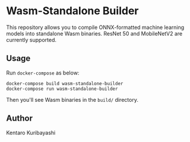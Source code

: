 # Wasm-Standalone Builder

This repository allows you to compile ONNX-formatted machine learning models into standalone Wasm binaries. ResNet 50 and MobileNetV2 are currently supported.

## Usage

Run `docker-compose` as below:

```shell
docker-compose build wasm-standalone-builder
docker-compose run wasm-standalone-builder
```

Then you'll see Wasm binaries in the `build/` directory.

## Author

Kentaro Kuribayashi
